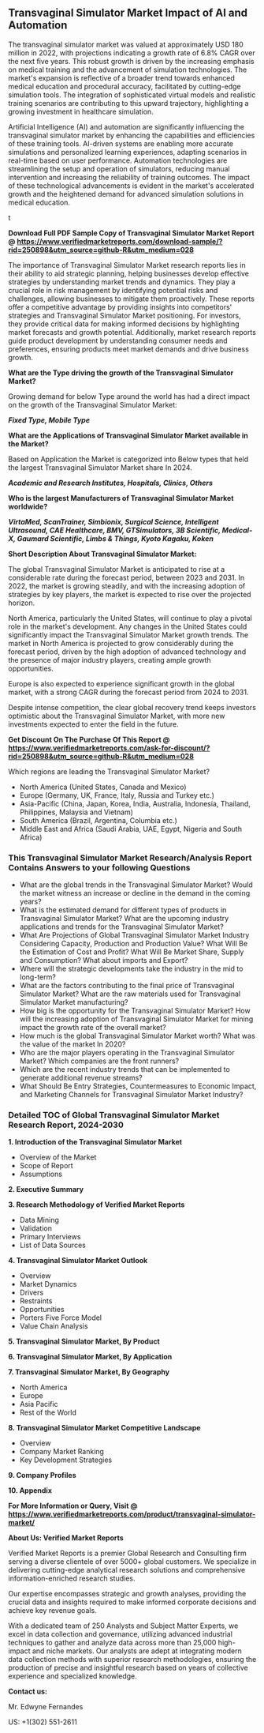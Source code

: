 <h2>Transvaginal Simulator Market Impact of AI and Automation</h2><p>The transvaginal simulator market was valued at approximately USD 180 million in 2022, with projections indicating a growth rate of 6.8% CAGR over the next five years. This robust growth is driven by the increasing emphasis on medical training and the advancement of simulation technologies. The market's expansion is reflective of a broader trend towards enhanced medical education and procedural accuracy, facilitated by cutting-edge simulation tools. The integration of sophisticated virtual models and realistic training scenarios are contributing to this upward trajectory, highlighting a growing investment in healthcare simulation.</p><p>Artificial Intelligence (AI) and automation are significantly influencing the transvaginal simulator market by enhancing the capabilities and efficiencies of these training tools. AI-driven systems are enabling more accurate simulations and personalized learning experiences, adapting scenarios in real-time based on user performance. Automation technologies are streamlining the setup and operation of simulators, reducing manual intervention and increasing the reliability of training outcomes. The impact of these technological advancements is evident in the market's accelerated growth and the heightened demand for advanced simulation solutions in medical education.</p>t</p><p id="" class=""><strong>Download Full PDF Sample Copy of Transvaginal Simulator Market Report @ <a href="https://www.verifiedmarketreports.com/download-sample/?rid=250898&utm_source=github-R&utm_medium=028" target="_blank">https://www.verifiedmarketreports.com/download-sample/?rid=250898&utm_source=github-R&utm_medium=028</a></strong></p><p>The importance of&nbsp;Transvaginal Simulator Market research reports lies in their ability to aid strategic planning, helping businesses develop effective strategies by understanding market trends and dynamics. They play a crucial role in risk management by identifying potential risks and challenges, allowing businesses to mitigate them proactively. These reports offer a competitive advantage by providing insights into competitors' strategies and Transvaginal Simulator Market positioning. For investors, they provide critical data for making informed decisions by highlighting market forecasts and growth potential. Additionally, market research reports guide product development by understanding consumer needs and preferences, ensuring products meet market demands and drive business growth.</p><p><strong>What are the&nbsp;Type driving the growth of the Transvaginal Simulator Market?</strong></p><p id="" class="">Growing demand for below Type around the world has had a direct impact on the growth of the Transvaginal Simulator Market:</p><em><strong>Fixed Type, Mobile Type</strong></em></p><strong>What are the&nbsp;Applications&nbsp;of Transvaginal Simulator Market available in the Market?</strong></p><p id="" class="">Based on Application the Market is categorized into Below types that held the largest Transvaginal Simulator Market share In 2024.</p><em><strong>Academic and Research Institutes, Hospitals, Clinics, Others</strong></em></p><strong>Who is the largest Manufacturers of Transvaginal Simulator Market worldwide?</strong></p><p><em><strong>VirtaMed, ScanTrainer, Simbionix, Surgical Science, Intelligent Ultrasound, CAE Healthcare, BMV, GTSimulators, 3B Scientific, Medical-X, Gaumard Scientific, Limbs & Things, Kyoto Kagaku, Koken</strong></em></p><p id="" class=""><strong>Short Description About Transvaginal Simulator Market:</strong></p><p>The global Transvaginal Simulator Market is anticipated to rise at a considerable rate during the forecast period, between 2023 and 2031. In 2022, the market is growing steadily, and with the increasing adoption of strategies by key players, the market is expected to rise over the projected horizon.</p><p>North America, particularly the United States, will continue to play a pivotal role in the market's development. Any changes in the United States could significantly impact the Transvaginal Simulator Market growth trends. The market in North America is projected to grow considerably during the forecast period, driven by the high adoption of advanced technology and the presence of major industry players, creating ample growth opportunities.</p><p>Europe is also expected to experience significant growth in the global market, with a strong CAGR during the forecast period from 2024 to 2031.</p><p>Despite intense competition, the clear global recovery trend keeps investors optimistic about the Transvaginal Simulator Market, with more new investments expected to enter the field in the future.</p><p id="" class=""><strong>Get Discount On The Purchase Of This Report @ <a href="https://www.verifiedmarketreports.com/ask-for-discount/?rid=250898&utm_source=github-R&utm_medium=028" target="_blank">https://www.verifiedmarketreports.com/ask-for-discount/?rid=250898&utm_source=github-R&utm_medium=028</a></strong></p>Which regions are leading the Transvaginal Simulator Market?</p><ul><li>North America (United States, Canada and Mexico)</li><li>Europe (Germany, UK, France, Italy, Russia and Turkey etc.)</li><li>Asia-Pacific (China, Japan, Korea, India, Australia, Indonesia, Thailand, Philippines, Malaysia and Vietnam)</li><li>South America (Brazil, Argentina, Columbia etc.)</li><li>Middle East and Africa (Saudi Arabia, UAE, Egypt, Nigeria and South Africa)</li></ul><h3 id="" class="">This Transvaginal Simulator Market Research/Analysis Report Contains Answers to your following Questions</h3><ul><li>What are the global trends in the Transvaginal Simulator Market? Would the market witness an increase or decline in the demand in the coming years?</li><li>What is the estimated demand for different types of products in Transvaginal Simulator Market? What are the upcoming industry applications and trends for the Transvaginal Simulator Market?</li><li>What Are Projections of Global Transvaginal Simulator Market Industry Considering Capacity, Production and Production Value? What Will Be the Estimation of Cost and Profit? What Will Be Market Share, Supply and Consumption? What about imports and Export?</li><li>Where will the strategic developments take the industry in the mid to long-term?</li><li>What are the factors contributing to the final price of Transvaginal Simulator Market? What are the raw materials used for Transvaginal Simulator Market manufacturing?</li><li>How big is the opportunity for the Transvaginal Simulator Market? How will the increasing adoption of Transvaginal Simulator Market for mining impact the growth rate of the overall market?</li><li>How much is the global Transvaginal Simulator Market worth? What was the value of the market In 2020?</li><li>Who are the major players operating in the Transvaginal Simulator Market? Which companies are the front runners?</li><li>Which are the recent industry trends that can be implemented to generate additional revenue streams?</li><li>What Should Be Entry Strategies, Countermeasures to Economic Impact, and Marketing Channels for Transvaginal Simulator Market Industry?</li></ul><h3 id="" class="">Detailed TOC of Global Transvaginal Simulator Market Research Report, 2024-2030</h3><p id="" class=""><strong>1. Introduction of the Transvaginal Simulator Market</strong></p><ul><li>Overview of the Market</li><li>Scope of Report</li><li>Assumptions</li></ul><p id="" class=""><strong>2. Executive Summary</strong></p><p id="" class=""><strong>3. Research Methodology of Verified Market Reports</strong></p><ul><li>Data Mining</li><li>Validation</li><li>Primary Interviews</li><li>List of Data Sources</li></ul><p id="" class=""><strong>4. Transvaginal Simulator Market Outlook</strong></p><ul><li>Overview</li><li>Market Dynamics</li><li>Drivers</li><li>Restraints</li><li>Opportunities</li><li>Porters Five Force Model</li><li>Value Chain Analysis</li></ul><p id="" class=""><strong>5. Transvaginal Simulator Market, By Product</strong></p><p id="" class=""><strong>6. Transvaginal Simulator Market, By Application</strong></p><p id="" class=""><strong>7. Transvaginal Simulator Market, By Geography</strong></p><ul><li>North America</li><li>Europe</li><li>Asia Pacific</li><li>Rest of the World</li></ul><p id="" class=""><strong>8. Transvaginal Simulator Market Competitive Landscape</strong></p><ul><li>Overview</li><li>Company Market Ranking</li><li>Key Development Strategies</li></ul><p id="" class=""><strong>9. Company Profiles</strong></p><p id="" class=""><strong>10. Appendix</strong></p><p id="" class=""><strong>For More Information or Query, Visit @ <a href="https://www.verifiedmarketreports.com/product/transvaginal-simulator-market/" target="_blank">https://www.verifiedmarketreports.com/product/transvaginal-simulator-market/</a></strong></p><p id="" class=""><strong>About Us: Verified Market Reports</strong></p><p id="" class="">Verified Market Reports is a premier Global Research and Consulting firm serving a diverse clientele of over 5000+ global customers. We specialize in delivering cutting-edge analytical research solutions and comprehensive information-enriched research studies.</p><p id="" class="">Our expertise encompasses strategic and growth analyses, providing the crucial data and insights required to make informed corporate decisions and achieve key revenue goals.</p><p id="" class="">With a dedicated team of 250 Analysts and Subject Matter Experts, we excel in data collection and governance, utilizing advanced industrial techniques to gather and analyze data across more than 25,000 high-impact and niche markets. Our analysts are adept at integrating modern data collection methods with superior research methodologies, ensuring the production of precise and insightful research based on years of collective experience and specialized knowledge.</p><p id="" class=""><strong>Contact us:</strong></p><p id="" class="">Mr. Edwyne Fernandes</p><p id="" class="">US: +1(302) 551-2611</p>